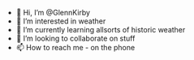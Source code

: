 - 👋 Hi, I’m @GlennKirby
- 👀 I’m interested in  weather
- 🌱 I’m currently learning allsorts of historic weather
- 💞️ I’m looking to collaborate on stuff
- 📫 How to reach me - on the phone

<!---
GlennKirby/GlennKirby is a ✨ special ✨ repository because its `README.md` (this file) appears on your GitHub profile.
You can click the Preview link to take a look at your changes.
--->
